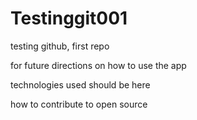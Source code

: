 # Testinggit001
testing github, first repo

for future directions on how to use the app

technologies used should be here

how to contribute to open source
